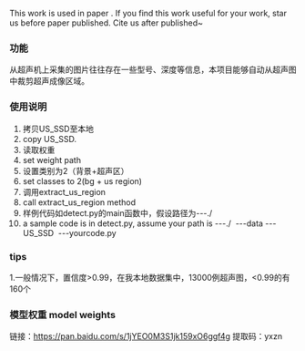 This work is used in paper <Multimodal Feature Attention for Cervical Lymph Node Segmentation in Ultrasound and Doppler Images>. If you find this work useful for your work, star us before paper published. Cite us after published~

### 功能
从超声机上采集的图片往往存在一些型号、深度等信息，本项目能够自动从超声图中裁剪超声成像区域。

### 使用说明

1. 拷贝US_SSD至本地
1. copy US_SSD.
2. 读取权重
2. set weight path
3. 设置类别为2（背景+超声区）
3. set classes to 2(bg + us region)
4. 调用extract_us_region
4. call extract_us_region method
5. 样例代码如detect.py的main函数中，假设路径为---./
5. a sample code is in detect.py, assume your path is ---./
  ​							---data
  ​							---US_SSD
  ​							---yourcode.py

### tips
1.一般情况下，置信度>0.99，在我本地数据集中，13000例超声图，<0.99的有160个 

### 模型权重 model weights
链接：https://pan.baidu.com/s/1jYEO0M3S1jk159xO6ggf4g 
提取码：yxzn

